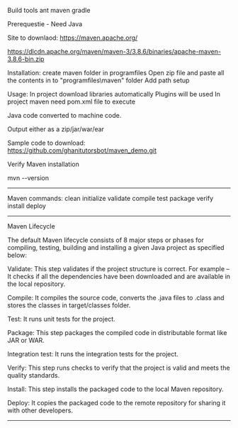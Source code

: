 Build tools 
    ant
    maven
    gradle




Prerequestie - Need Java

Site to downlaod: https://maven.apache.org/

https://dlcdn.apache.org/maven/maven-3/3.8.6/binaries/apache-maven-3.8.6-bin.zip


Installation:
create maven folder in programfiles
Open zip file and paste all the contents in to "programfiles\maven" folder
Add path setup

Usage:
In project download libraries automatically
Plugins will be used
In project maven need pom.xml file to execute

Java code converted to machine code.

Output either as a zip/jar/war/ear

Sample code to download:
https://github.com/ghanitutorsbot/maven_demo.git

Verify Maven installation

mvn --version

-------------------------------------------------------------------------------------------

Maven commands:
 clean
 initialize
 validate
 compile 
 test 
 package
 verify
 install
 deploy

 

-------------------------------------------------------------------------------------------
Maven Lifecycle

The default Maven lifecycle consists of 8 major steps or phases for compiling, testing, building and installing a given Java project as specified below:

Validate: 
This step validates if the project structure is correct. For example – It checks if all the dependencies have been downloaded and are available in the local repository.

Compile: 
It compiles the source code, converts the .java files to .class and stores the classes in target/classes folder.

Test: 
It runs unit tests for the project.

Package: 
This step packages the compiled code in distributable format like JAR or WAR.

Integration test: 
It runs the integration tests for the project.

Verify: 
This step runs checks to verify that the project is valid and meets the quality standards.

Install: This step installs the packaged code to the local Maven repository.

Deploy: It copies the packaged code to the remote repository for sharing it with other developers.

----------------------------------------------------------------------------------------
